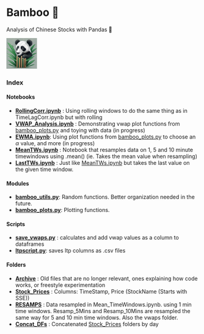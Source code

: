 # Bamboo 🎍

Analysis of Chinese Stocks with Pandas 🐼

<img src="bamboo1.jpg" alt="bamboologo" width="80" height="80">

### Index 

#### Notebooks

* **[RollingCorr.ipynb](RollingCorr.ipynb)** : Using rolling windows to do the same thing as in TimeLagCorr.ipynb but with rolling
* **[VWAP_Analysis.ipynb](VWAP_Analysis.ipynb)** : Demonstrating vwap plot functions from [bamboo_plots.py](bamboo_plots.py) and toying with data (in progress)
* **[EWMA.ipynb](EWMA.ipynb)**: Using plot functions from [bamboo_plots.py](bamboo_plots.py) to choose an $\alpha$ value, and more (in progress)
* **[MeanTWs.ipynb](MeanTWs.ipynb)** : Notebook that resamples data on 1, 5 and 10 minute timewindows using .mean() (ie. Takes the mean value when resampling)
* **[LastTWs.ipynb](LastTWs.ipynb)** : Just like [MeanTWs.ipynb](MeanTWs.ipynb) but takes the last value on the given time window. 

#### Modules
* **[bamboo_utils.py](bamboo_utils.py)**: Random functions. Better organization needed in the future.
* **[bamboo_plots.py](bamboo_plots.py)**: Plotting functions.
  
#### Scripts

* **[save_vwaps.py](save_vwaps.py)** : calculates and add vwap values as a column to dataframes
* **[ltpscript.py](ltpscript.py)**: saves ltp columns as .csv files

#### Folders
* **[Archive](Archive)** : Old files that are no longer relevant, ones explaining how code works, or freestyle experimentation
* **[Stock_Prices](Stock_Prices)** : Columns: TimeStamp, Price (StockName (Starts with SSE))
* **[RESAMPS](RESAMPS)** : Data resampled in Mean_TimeWindows.ipynb. using 1 min time windows. Resamp_5Mins and Resamp_10Mins are resampled the same way for 5 and 10 min time windows. Also the vwaps folder.
* **[Concat_DFs](Concat_DFs)** : Concatenated [Stock_Prices](Stock_Prices) folders by day

